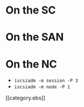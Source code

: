 # On the SC

# On the SAN

# On the NC
* `iscsiadm -m session -P 3`
* `iscsiadm -m node -P 1`

[[category.ebs]]
